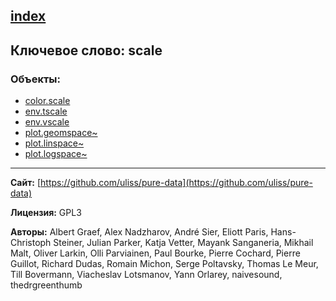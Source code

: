 [index](../index.html)
---

## Ключевое слово: scale

### Объекты:
* [color.scale](../color.scale.html)
* [env.tscale](../env.tscale.html)
* [env.vscale](../env.vscale.html)
* [plot.geomspace~](../plot.geomspace~.html)
* [plot.linspace~](../plot.linspace~.html)
* [plot.logspace~](../plot.logspace~.html)

---
**Сайт:** [https://github.com/uliss/pure-data](https://github.com/uliss/pure-data)

**Лицензия:** GPL3

**Авторы:** Albert Graef, Alex Nadzharov, André Sier, Eliott Paris, Hans-Christoph Steiner, Julian Parker, Katja Vetter, Mayank Sanganeria, Mikhail Malt, Oliver Larkin, Olli Parviainen, Paul Bourke, Pierre Cochard, Pierre Guillot, Richard Dudas, Romain Michon, Serge Poltavsky, Thomas Le Meur, Till Bovermann, Viacheslav Lotsmanov, Yann Orlarey, naivesound, thedrgreenthumb
